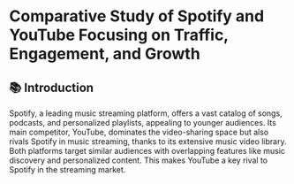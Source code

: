 # Comparative Study of Spotify and YouTube Focusing on Traffic, Engagement, and Growth

## 📚 Introduction 

Spotify, a leading music streaming platform, offers a vast catalog of songs, podcasts, and personalized playlists, appealing to younger audiences. Its main competitor, YouTube, dominates the video-sharing space but also rivals Spotify in music streaming, thanks to its extensive music video library.  Both platforms target similar audiences with overlapping features like music discovery and personalized content. This makes YouTube a key rival to Spotify in the streaming market.

## 
